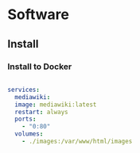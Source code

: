 # Software

## Install

### Install to Docker

```shell

```

```yml
services:
  mediawiki:
  image: mediawiki:latest
  restart: always
  ports:
    - "0:80"
  volumes:
    - ./images:/var/www/html/images
```
